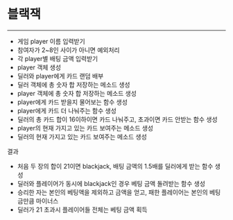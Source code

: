 # 블랙잭
---
* 게임 player 이름 입력받기
* 참여자가 2~8인 사이가 아니면 예외처리
* 각 player별 배팅 금액 입력받기
* player 객체 생성
* 딜러와 player에게 카드 랜덤 배부
* 딜러 객체에 총 숫자 합 저장하는 메소드 생성
* player 객체에 총 숫자 합 저장하는 메소드 생성
* player에게 카드 받을지 물어보는 함수 생성
* player에게 카드 더 나눠주는 함수 생성
* 딜러의 총 카드 합이 16이하이면 카드 나눠주고, 초과이면 카드 안받는 함수 생성
* player의 현재 가지고 있는 카드 보여주는 메소드 생성
* 딜러의 현재 가지고 있는 카드 보여주는 메소드 생성

결과
* 처음 두 장의 합이 21이면 blackjack, 배팅 금액의 1.5배를 딜러에게 받는 함수 생성
* 딜러와 플레이어가 동시에 blackjack인 경우 베팅 금액 돌려받는 함수 생성
* 승리한 자는 본인의 베팅액을 제외하고 금액을 얻고, 패한 플레이어는 본인의 베팅금만큼 마이너스
* 딜러가 21 초과시 플레이어들 전체는 베팅 금액 획득
